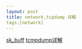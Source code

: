 ```yaml
---
layout: post
title: network,tcpdump 详解
tags:[network]
---
```

[sk_buff](http://blog.csdn.net/shanshanpt/article/details/21024465)
[tcmpdump详解](http://www.cnblogs.com/ggjucheng/archive/2012/01/14/2322659.html)

